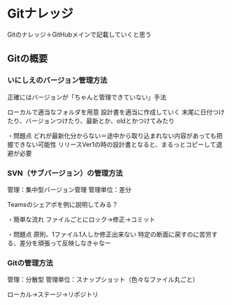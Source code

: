 <!-- omit in toc -->
# Gitナレッジ
Gitのナレッジ＋GitHubメインで記載していくと思う

## Gitの概要

### いにしえのバージョン管理方法
正確にはバージョンが「ちゃんと管理できていない」手法

ローカルで適当なフォルダを用意
設計書を適当に作成していく
末尾に日付つけたり、バージョンつけたり、最新とか、oldとかつけてみたり

・問題点
どれが最新化分からない＝途中から取り込まれない内容があっても把握できない可能性
リリースVer1の時の設計書となると、まるっとコピーして退避が必要

### SVN（サブバージョン）の管理方法
管理：集中型バージョン管理
管理単位：差分

Teamsのシェアポを例に説明してみる？

・簡単な流れ
ファイルごとにロック→修正→コミット

・問題点
原則、1ファイル1人しか修正出来ない
特定の断面に戻すのに苦労する、差分を頑張って反映しなきゃなー


### Gitの管理方法
管理：分散型
管理単位：スナップショット（色々なファイル丸ごと）

ローカル→ステージ→リポジトリ